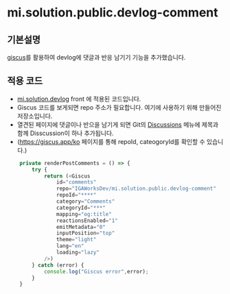 # mi.solution.public.devlog-comment
## 기본설명
[giscus](https://giscus.app/ko)를 활용하여 devlog에 댓글과 반응 남기기 기능을 추가했습니다.

## 적용 코드
- [mi.solution.devlog]([https://github.com/IGAWorksDev/mi.solution.devlog](https://github.com/IGAWorksDev/mi.solution.devlog/blob/345da43cff7172bfc1996723cf6c3cf111cd52f7/front/pages/%5B...id%5D.tsx#L166)) front 에 적용된 코드입니다.
- Giscus 코드를 보게되면 repo 주소가 필요합니다. 여기에 사용하기 위해 만들어진 저장소입니다.
- 열견된 페이지에 댓글이나 반으을 남기게 되면 Git의 [Discussions](https://github.com/IGAWorksDev/mi.solution.public.devlog-comment/discussions) 메뉴에 제목과 함께 Disscussion이 하나 추가됩니다.
- (https://giscus.app/ko 페이지를 통해 repoId, cateogoryId를 확인할 수 있습니다.)
```js
    private renderPostComments = () => {
        try {
            return (<Giscus
                id="comments"
                repo="IGAWorksDev/mi.solution.public.devlog-comment"
                repoId="****"
                category="Comments"
                categoryId="***"
                mapping="og:title"
                reactionsEnabled="1"
                emitMetadata="0"
                inputPosition="top"
                theme="light"
                lang="en"
                loading="lazy"
            />)
        } catch (error) {
            console.log("Giscus error",error);
        }
    }
```
